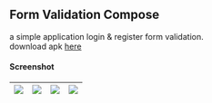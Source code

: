 ## Form Validation Compose ##

a simple application login & register form validation.  
download apk [here](https://e.pcloud.link/publink/show?code=XZE5ulZolg8weu3GGYOh7qKHl5ATbjTOc5X)

#### Screenshot ####
| ![](https://i.imgur.com/10UzY9b.png) | ![](https://i.imgur.com/5OdQOgJ.png) | ![](https://i.imgur.com/vvEoADo.png) | ![](https://i.imgur.com/cxvDkTq.png) |
| :---: | :---: | :---: | :---: |